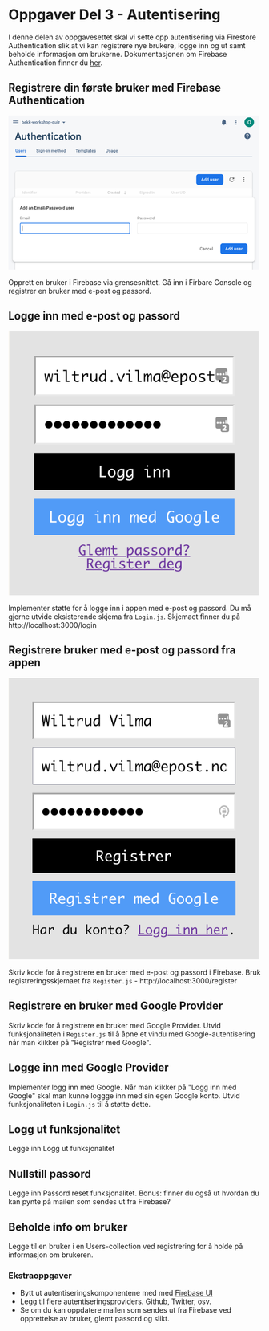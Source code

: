 # Oppgaver Del 3 - Autentisering

I denne delen av oppgavesettet skal vi sette opp autentisering via Firestore Authentication slik at vi kan registrere nye brukere, logge inn og ut samt beholde informasjon om brukerne.
Dokumentasjonen om Firebase Authentication finner du [her](https://firebase.google.com/docs/auth).

## Registrere din første bruker med Firebase Authentication

<img alt="Registrer med firebase" src="/resources/registerWithFirebase.png" width="500"/>

Opprett en bruker i Firebase via grensesnittet. Gå inn i Firbare Console og registrer en bruker med e-post og passord.

## Logge inn med e-post og passord

<img alt="Logg inn med epost" src="/resources/loginWithEmail.png" width="500"/>

Implementer støtte for å logge inn i appen med e-post og passord. Du må gjerne utvide eksisterende skjema fra `Login.js`. Skjemaet finner du på http://localhost:3000/login

## Registrere bruker med e-post og passord fra appen

<img alt="Registrer bruker med e-post" src="/resources/registerWithEmail.png" width="500"/>

Skriv kode for å registrere en bruker med e-post og passord i Firebase. Bruk registreringsskjemaet fra `Register.js` - http://localhost:3000/register

## Registrere en bruker med Google Provider

Skriv kode for å registrere en bruker med Google Provider. Utvid funksjonaliteten i `Register.js` til å åpne et vindu med Google-autentisering når man klikker på "Registrer med Google".

## Logge inn med Google Provider

Implementer logg inn med Google. Når man klikker på "Logg inn med Google" skal man kunne loggge inn med sin egen Google konto. Utvid funksjonaliteten i `Login.js` til å støtte dette.

## Logg ut funksjonalitet

Legge inn Logg ut funksjonalitet

## Nullstill passord

Legge inn Passord reset funksjonalitet. Bonus: finner du også ut hvordan du kan pynte på mailen som sendes ut fra Firebase?

## Beholde info om bruker

Legge til en bruker i en Users-collection ved registrering for å holde på informasjon om brukeren.

### Ekstraoppgaver

- Bytt ut autentiseringskomponentene med med [Firebase UI](https://github.com/firebase/firebaseui-web)
- Legg til flere autentiseringsproviders. Github, Twitter, osv.
- Se om du kan oppdatere mailen som sendes ut fra Firebase ved opprettelse av bruker, glemt passord og slikt.
